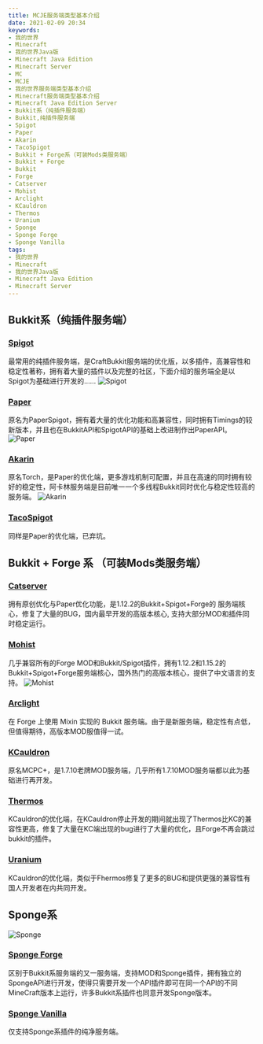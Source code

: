 ```yaml
---
title: MCJE服务端类型基本介绍
date: 2021-02-09 20:34
keywords:
- 我的世界
- Minecraft
- 我的世界Java版
- Minecraft Java Edition
- Minecraft Server
- MC
- MCJE
- 我的世界服务端类型基本介绍
- Minecraft服务端类型基本介绍
- Minecraft Java Edition Server
- Bukkit系（纯插件服务端）
- Bukkit,纯插件服务端
- Spigot
- Paper
- Akarin
- TacoSpigot
- Bukkit + Forge系（可装Mods类服务端）
- Bukkit + Forge
- Bukkit
- Forge
- Catserver
- Mohist
- Arclight
- KCauldron
- Thermos
- Uranium
- Sponge
- Sponge Forge
- Sponge Vanilla
tags:
- 我的世界
- Minecraft
- 我的世界Java版
- Minecraft Java Edition
- Minecraft Server
---
```


## Bukkit系（纯插件服务端）
### [Spigot](https://spigotmc.org/)
最常用的纯插件服务端，是CraftBukkit服务端的优化版，以多插件，高兼容性和稳定性著称，拥有着大量的插件以及完整的社区，下面介绍的服务端全是以Spigot为基础进行开发的……
![Spigot](http://cdn.xyz8848.cf/img/blog/2/1.png)
### [Paper](https://papermc.io/)
原名为PaperSpigot，拥有着大量的优化功能和高兼容性，同时拥有Timings的较新版本，并且也在BukkitAPI和SpigotAPI的基础上改进制作出PaperAPI。
![Paper](http://cdn.xyz8848.cf/img/blog/2/2.png)
### [Akarin](https://akarin.app/)
原名Torch，是Paper的优化端，更多游戏机制可配置，并且在高速的同时拥有较好的稳定性，阿卡林服务端是目前唯一一个多线程Bukkit同时优化与稳定性较高的服务端。
![Akarin](http://cdn.xyz8848.cf/img/blog/2/3.png)
### [TacoSpigot](https://github.com/TacoSpigot/TacoSpigot/)
同样是Paper的优化端，已弃坑。

## Bukkit + Forge 系 （可装Mods类服务端）
### [Catserver](https://catserver.moe/)
拥有原创优化与Paper优化功能，是1.12.2的Bukkit+Spigot+Forge的 服务端核心，修复了大量的BUG，国内最早开发的高版本核心, 支持大部分MOD和插件同时稳定运行。
### [Mohist](https://mohistmc.com/)
几乎兼容所有的Forge MOD和Bukkit/Spigot插件，拥有1.12.2和1.15.2的Bukkit+Spigot+Forge服务端核心，国外热门的高版本核心，提供了中文语言的支持。
![Mohist](http://cdn.xyz8848.cf/img/blog/2/4.png)
### [Arclight](https://github.com/IzzelAliz/Arclight/)
在 Forge 上使用 Mixin 实现的 Bukkit 服务端。由于是新服务端，稳定性有点低，但值得期待，高版本MOD服值得一试。
### [KCauldron](https://github.com/Beshelmek/KCauldron/)
原名MCPC+，是1.7.10老牌MOD服务端，几乎所有1.7.10MOD服务端都以此为基础进行再开发。
### [Thermos](https://github.com/CyberdyneCC/Thermos/)
KCauldron的优化端，在KCauldron停止开发的期间就出现了Thermos比KC的兼容性更高，修复了大量在KC端出现的bug进行了大量的优化，且Forge不再会跳过bukkit的插件。
### [Uranium](https://github.com/UraniumMC/Uranium/)
KCauldron的优化端，类似于Fhermos修复了更多的BUG和提供更强的兼容性有国人开发者在内共同开发。

## Sponge系
![Sponge](http://cdn.xyz8848.cf/img/blog/2/5.png)
### [Sponge Forge](https://www.spongepowered.org/)
区别于Bukkit系服务端的又一服务端，支持MOD和Sponge插件，拥有独立的SpongeAPI进行开发，使得只需要开发一个API插件即可在同一个API的不同MineCraft版本上运行，许多Bukkit系插件也同意开发Sponge版本。
### [Sponge Vanilla](https://www.spongepowered.org/)
仅支持Sponge系插件的纯净服务端。
